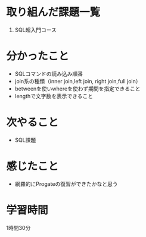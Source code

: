 # 取り組んだ課題一覧
1. SQL超入門コース
 
# 分かったこと
- SQLコマンドの読み込み順番
- join系の種類（inner join,left join, right join,full join）
- betweenを使いwhereを使わず期間を指定できること
- lengthで文字数を表示できること
# 次やること
- SQL課題
# 感じたこと
- 網羅的にProgateの復習ができたかなと思う
# 学習時間
1時間30分